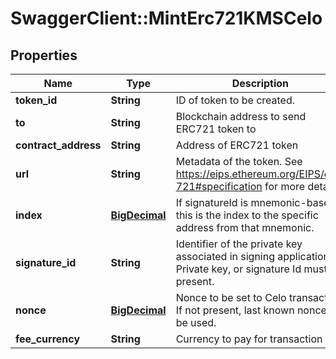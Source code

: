 # SwaggerClient::MintErc721KMSCelo

## Properties
Name | Type | Description | Notes
------------ | ------------- | ------------- | -------------
**token_id** | **String** | ID of token to be created. | 
**to** | **String** | Blockchain address to send ERC721 token to | 
**contract_address** | **String** | Address of ERC721 token | 
**url** | **String** | Metadata of the token. See https://eips.ethereum.org/EIPS/eip-721#specification for more details. | 
**index** | [**BigDecimal**](BigDecimal.md) | If signatureId is mnemonic-based, this is the index to the specific address from that mnemonic. | [optional] 
**signature_id** | **String** | Identifier of the private key associated in signing application. Private key, or signature Id must be present. | 
**nonce** | [**BigDecimal**](BigDecimal.md) | Nonce to be set to Celo transaction. If not present, last known nonce will be used. | [optional] 
**fee_currency** | **String** | Currency to pay for transaction gas | 

